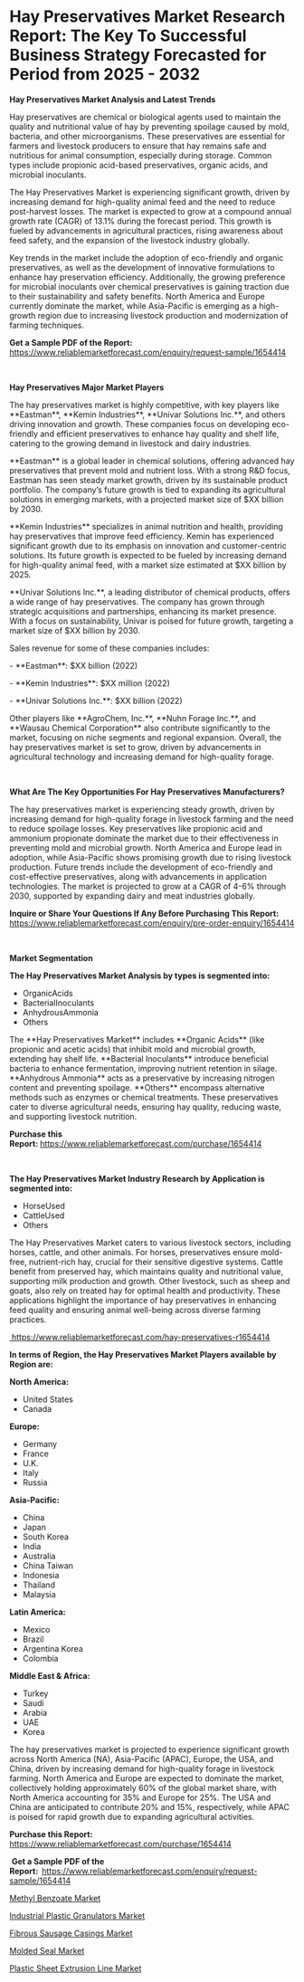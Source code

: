 <p><h1>Hay Preservatives Market Research Report: The Key To Successful Business Strategy Forecasted for Period from 2025 - 2032</h1></p><p><strong>Hay Preservatives Market Analysis and Latest Trends</strong></p>
<p><p>Hay preservatives are chemical or biological agents used to maintain the quality and nutritional value of hay by preventing spoilage caused by mold, bacteria, and other microorganisms. These preservatives are essential for farmers and livestock producers to ensure that hay remains safe and nutritious for animal consumption, especially during storage. Common types include propionic acid-based preservatives, organic acids, and microbial inoculants.</p><p>The Hay Preservatives Market is experiencing significant growth, driven by increasing demand for high-quality animal feed and the need to reduce post-harvest losses. The market is expected to grow at a compound annual growth rate (CAGR) of 13.1% during the forecast period. This growth is fueled by advancements in agricultural practices, rising awareness about feed safety, and the expansion of the livestock industry globally.</p><p>Key trends in the market include the adoption of eco-friendly and organic preservatives, as well as the development of innovative formulations to enhance hay preservation efficiency. Additionally, the growing preference for microbial inoculants over chemical preservatives is gaining traction due to their sustainability and safety benefits. North America and Europe currently dominate the market, while Asia-Pacific is emerging as a high-growth region due to increasing livestock production and modernization of farming techniques.</p></p>
<p><strong>Get a Sample PDF of the Report:&nbsp;</strong> <a href="https://www.reliablemarketforecast.com/enquiry/request-sample/1654414?utm_campaign=2011&utm_medium=2&utm_source=Github&utm_content=ia&utm_term=25012025&utm_id=hay-preservatives">https://www.reliablemarketforecast.com/enquiry/request-sample/1654414</a></p>
<p>&nbsp;</p>
<p><strong>Hay Preservatives Major Market Players</strong></p>
<p><p>The hay preservatives market is highly competitive, with key players like **Eastman**, **Kemin Industries**, **Univar Solutions Inc.**, and others driving innovation and growth. These companies focus on developing eco-friendly and efficient preservatives to enhance hay quality and shelf life, catering to the growing demand in livestock and dairy industries.</p><p>**Eastman** is a global leader in chemical solutions, offering advanced hay preservatives that prevent mold and nutrient loss. With a strong R&D focus, Eastman has seen steady market growth, driven by its sustainable product portfolio. The company’s future growth is tied to expanding its agricultural solutions in emerging markets, with a projected market size of $XX billion by 2030.</p><p>**Kemin Industries** specializes in animal nutrition and health, providing hay preservatives that improve feed efficiency. Kemin has experienced significant growth due to its emphasis on innovation and customer-centric solutions. Its future growth is expected to be fueled by increasing demand for high-quality animal feed, with a market size estimated at $XX billion by 2025.</p><p>**Univar Solutions Inc.**, a leading distributor of chemical products, offers a wide range of hay preservatives. The company has grown through strategic acquisitions and partnerships, enhancing its market presence. With a focus on sustainability, Univar is poised for future growth, targeting a market size of $XX billion by 2030.</p><p>Sales revenue for some of these companies includes:</p><p>- **Eastman**: $XX billion (2022)</p><p>- **Kemin Industries**: $XX million (2022)</p><p>- **Univar Solutions Inc.**: $XX billion (2022)</p><p>Other players like **AgroChem, Inc.**, **Nuhn Forage Inc.**, and **Wausau Chemical Corporation** also contribute significantly to the market, focusing on niche segments and regional expansion. Overall, the hay preservatives market is set to grow, driven by advancements in agricultural technology and increasing demand for high-quality forage.</p></p>
<p>&nbsp;</p>
<p><strong>What Are The Key Opportunities For Hay Preservatives Manufacturers?</strong></p>
<p><p>The hay preservatives market is experiencing steady growth, driven by increasing demand for high-quality forage in livestock farming and the need to reduce spoilage losses. Key preservatives like propionic acid and ammonium propionate dominate the market due to their effectiveness in preventing mold and microbial growth. North America and Europe lead in adoption, while Asia-Pacific shows promising growth due to rising livestock production. Future trends include the development of eco-friendly and cost-effective preservatives, along with advancements in application technologies. The market is projected to grow at a CAGR of 4-6% through 2030, supported by expanding dairy and meat industries globally.</p></p>
<p><strong>Inquire or Share Your Questions If Any Before Purchasing This Report:</strong> <a href="https://www.reliablemarketforecast.com/enquiry/pre-order-enquiry/1654414?utm_campaign=2011&utm_medium=2&utm_source=Github&utm_content=ia&utm_term=25012025&utm_id=hay-preservatives">https://www.reliablemarketforecast.com/enquiry/pre-order-enquiry/1654414</a></p>
<p>&nbsp;</p>
<p><strong>Market Segmentation</strong></p>
<p><strong>The Hay Preservatives Market Analysis by types is segmented into:</strong></p>
<p><ul><li>OrganicAcids</li><li>BacterialInoculants</li><li>AnhydrousAmmonia</li><li>Others</li></ul></p>
<p><p>The **Hay Preservatives Market** includes **Organic Acids** (like propionic and acetic acids) that inhibit mold and microbial growth, extending hay shelf life. **Bacterial Inoculants** introduce beneficial bacteria to enhance fermentation, improving nutrient retention in silage. **Anhydrous Ammonia** acts as a preservative by increasing nitrogen content and preventing spoilage. **Others** encompass alternative methods such as enzymes or chemical treatments. These preservatives cater to diverse agricultural needs, ensuring hay quality, reducing waste, and supporting livestock nutrition.</p></p>
<p><strong>Purchase this Report:&nbsp;</strong><a href="https://www.reliablemarketforecast.com/purchase/1654414?utm_campaign=2011&utm_medium=2&utm_source=Github&utm_content=ia&utm_term=25012025&utm_id=hay-preservatives">https://www.reliablemarketforecast.com/purchase/1654414</a></p>
<p>&nbsp;</p>
<p><strong>The Hay Preservatives Market Industry Research by Application is segmented into:</strong></p>
<p><ul><li>HorseUsed</li><li>CattleUsed</li><li>Others</li></ul></p>
<p><p>The Hay Preservatives Market caters to various livestock sectors, including horses, cattle, and other animals. For horses, preservatives ensure mold-free, nutrient-rich hay, crucial for their sensitive digestive systems. Cattle benefit from preserved hay, which maintains quality and nutritional value, supporting milk production and growth. Other livestock, such as sheep and goats, also rely on treated hay for optimal health and productivity. These applications highlight the importance of hay preservatives in enhancing feed quality and ensuring animal well-being across diverse farming practices.</p></p>
<p><a href="https://www.reliablemarketforecast.com/hay-preservatives-r1654414?utm_campaign=2011&utm_medium=2&utm_source=Github&utm_content=ia&utm_term=25012025&utm_id=hay-preservatives">&nbsp;https://www.reliablemarketforecast.com/hay-preservatives-r1654414</a></p>
<p><strong>In terms of Region, the Hay Preservatives Market Players available by Region are:</strong></p>
<p>
    <p> <strong> North America: </strong>
        <ul>
            <li>United States</li>
            <li>Canada</li>
        </ul>
        </p> 
    <p> <strong> Europe: </strong>
        <ul>
            <li>Germany</li>
            <li>France</li>
            <li>U.K.</li>
            <li>Italy</li>
            <li>Russia</li>
        </ul>
        </p> 
    <p> <strong> Asia-Pacific: </strong>
        <ul>
            <li>China</li>
            <li>Japan</li>
            <li>South Korea</li>
            <li>India</li>
            <li>Australia</li>
            <li>China Taiwan</li>
            <li>Indonesia</li>
            <li>Thailand</li>
            <li>Malaysia</li>
        </ul>
        </p> 
    <p> <strong> Latin America: </strong>
        <ul>
            <li>Mexico</li>
            <li>Brazil</li>
            <li>Argentina Korea</li>
            <li>Colombia</li>
        </ul>
        </p> 
    <p> <strong> Middle East & Africa: </strong>
        <ul>
            <li>Turkey</li>
            <li>Saudi</li>
            <li>Arabia</li>
            <li>UAE</li>
            <li>Korea</li>
        </ul>
    </p>
    </p>
<p><p>The hay preservatives market is projected to experience significant growth across North America (NA), Asia-Pacific (APAC), Europe, the USA, and China, driven by increasing demand for high-quality forage in livestock farming. North America and Europe are expected to dominate the market, collectively holding approximately 60% of the global market share, with North America accounting for 35% and Europe for 25%. The USA and China are anticipated to contribute 20% and 15%, respectively, while APAC is poised for rapid growth due to expanding agricultural activities.</p></p>
<p><strong>Purchase this Report: </strong><a href="https://www.reliablemarketforecast.com/purchase/1654414?utm_campaign=2011&utm_medium=2&utm_source=Github&utm_content=ia&utm_term=25012025&utm_id=hay-preservatives">https://www.reliablemarketforecast.com/purchase/1654414</a></p>
<p>&nbsp;<strong>Get a Sample PDF of the Report:&nbsp;&nbsp;</strong><a href="https://www.reliablemarketforecast.com/enquiry/request-sample/1654414?utm_campaign=2011&utm_medium=2&utm_source=Github&utm_content=ia&utm_term=25012025&utm_id=hay-preservatives">https://www.reliablemarketforecast.com/enquiry/request-sample/1654414</a></p>
<p><strong></strong></p>
<p><p><a href="https://github.com/paganellijanene17/Market-Research-Report-List-1/blob/main/methyl-benzoate-market.md?utm_campaign=2011&utm_medium=2&utm_source=Github&utm_content=ia&utm_term=25012025&utm_id=hay-preservatives">Methyl Benzoate Market</a></p><p><a href="https://www.linkedin.com/pulse/regional-segment-trends-industrial-plastic-granulators-kowlf?utm_campaign=2011&utm_medium=2&utm_source=Github&utm_content=ia&utm_term=25012025&utm_id=hay-preservatives">Industrial Plastic Granulators Market</a></p><p><a href="https://www.linkedin.com/pulse/fibrous-sausage-casings-market-research-report-2025-2032-ijrpe?utm_campaign=2011&utm_medium=2&utm_source=Github&utm_content=ia&utm_term=25012025&utm_id=hay-preservatives">Fibrous Sausage Casings Market</a></p><p><a href="https://github.com/waverlyam689/Market-Research-Report-List-1/blob/main/molded-seal-market.md?utm_campaign=2011&utm_medium=2&utm_source=Github&utm_content=ia&utm_term=25012025&utm_id=hay-preservatives">Molded Seal Market</a></p><p><a href="https://www.linkedin.com/pulse/plastic-sheet-extrusion-line-market-size-expanding-rapidly-ukjvc?utm_campaign=2011&utm_medium=2&utm_source=Github&utm_content=ia&utm_term=25012025&utm_id=hay-preservatives">Plastic Sheet Extrusion Line Market</a></p></p>